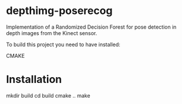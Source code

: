 depthimg-poserecog
==================

Implementation of a Randomized Decision Forest for pose detection in depth images from the Kinect sensor.


To build this project you need to have installed:

CMAKE

Installation
============

mkdir build
cd build
cmake ..
make
